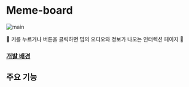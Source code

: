# Meme-board
![main](https://user-images.githubusercontent.com/69448900/135853070-cea8d3f0-dee9-4b98-a73e-6f9a88a417f7.JPG)


:loudspeaker: 키를 누르거나 버튼을 클릭하면 밈의 오디오와 정보가 나오는 인터렉션 페이지 :loudspeaker:

### [개발 배경](https://github.com/DuetoPark/meme-board/wiki/%EC%8B%9C%EC%9E%91)


## 주요 기능
